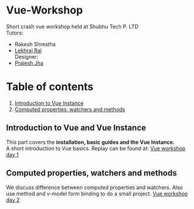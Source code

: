 # Vue-Workshop
Short crash vue workshop held at Shubhu Tech P. LTD \
Tutors: 
* Rakesh Shrestha
* [Lekhraj Rai](https://github.com/lekhrajShubhu) \
Designer:
* [Prajesh Jha](https://github.com/shubhuPrajesh)

# Table of contents
1. [Introduction to Vue Instance](#introductionVue)
2. [Computed properties, watchers and methods](#comWatchersmethods)

## Introduction to Vue and Vue Instance <a name="introductionVue" />
This part covers the **installation, basic guides and the Vue Instance.**\
A short introduction to Vue basics. Replay can be found at: [Vue workshop day 1](https://www.youtube.com/watch?v=l8ieonUZWho)

## Computed properties, watchers and methods <a name="comWatchersmethods" />
We discuss difference between computed properties and watchers. Also use method and v-model form binding to do a small project.
[Vue workshop day 2](https://www.youtube.com/watch?v=T-m4YHluPzc&feature=youtu.be)
